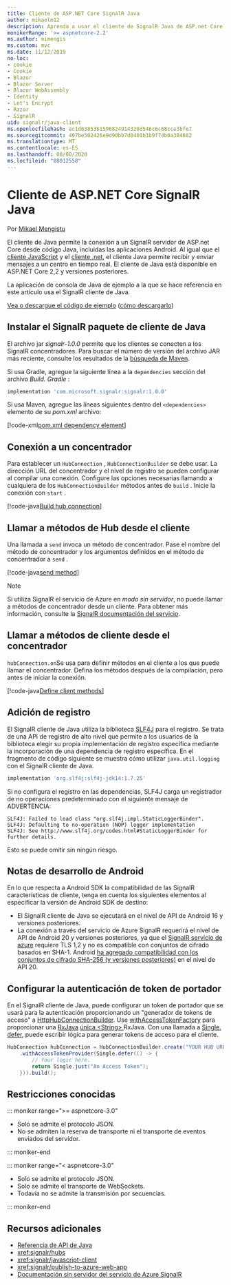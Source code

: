```yaml
---
title: Cliente de ASP.NET Core SignalR Java
author: mikaelm12
description: Aprenda a usar el cliente de SignalR Java de ASP.net Core.
monikerRange: '>= aspnetcore-2.2'
ms.author: mimengis
ms.custom: mvc
ms.date: 11/12/2019
no-loc:
- cookie
- Cookie
- Blazor
- Blazor Server
- Blazor WebAssembly
- Identity
- Let's Encrypt
- Razor
- SignalR
uid: signalr/java-client
ms.openlocfilehash: ec1d83853b1596824914328d546c6c68cce3bfe7
ms.sourcegitcommit: 497be502426e9d90bb7d0401b1b9f74b6a384682
ms.translationtype: MT
ms.contentlocale: es-ES
ms.lasthandoff: 08/08/2020
ms.locfileid: "88012558"
---
```

# <a name="aspnet-core-no-locsignalr-java-client"></a>Cliente de ASP.NET Core SignalR Java

Por [Mikael Mengistu](https://twitter.com/MikaelM_12)

El cliente de Java permite la conexión a un SignalR servidor de ASP.net Core desde código Java, incluidas las aplicaciones Android. Al igual que el [cliente JavaScript](xref:signalr/javascript-client) y el [cliente .net](xref:signalr/dotnet-client), el cliente Java permite recibir y enviar mensajes a un centro en tiempo real. El cliente de Java está disponible en ASP.NET Core 2,2 y versiones posteriores.

La aplicación de consola de Java de ejemplo a la que se hace referencia en este artículo usa el SignalR cliente de Java.

[Vea o descargue el código de ejemplo](https://github.com/dotnet/AspNetCore.Docs/tree/master/aspnetcore/signalr/java-client/sample) ([cómo descargarlo](xref:index#how-to-download-a-sample))

## <a name="install-the-no-locsignalr-java-client-package"></a>Instalar el SignalR paquete de cliente de Java

El archivo jar *signalr-1.0.0* permite que los clientes se conecten a los SignalR concentradores. Para buscar el número de versión del archivo JAR más reciente, consulte los resultados de la [búsqueda de Maven](https://search.maven.org/search?q=g:com.microsoft.signalr%20AND%20a:signalr).

Si usa Gradle, agregue la siguiente línea a la `dependencies` sección del archivo *Build. Gradle* :

```gradle
implementation 'com.microsoft.signalr:signalr:1.0.0'
```

Si usa Maven, agregue las líneas siguientes dentro del `<dependencies>` elemento de su *pom.xml* archivo:

[!code-xml[pom.xml dependency element](java-client/sample/pom.xml?name=snippet_dependencyElement)]

## <a name="connect-to-a-hub"></a>Conexión a un concentrador

Para establecer un `HubConnection` , `HubConnectionBuilder` se debe usar. La dirección URL del concentrador y el nivel de registro se pueden configurar al compilar una conexión. Configure las opciones necesarias llamando a cualquiera de los `HubConnectionBuilder` métodos antes de `build` . Inicie la conexión con `start` .

[!code-java[Build hub connection](java-client/sample/src/main/java/Chat.java?range=16-17)]

## <a name="call-hub-methods-from-client"></a>Llamar a métodos de Hub desde el cliente

Una llamada a `send` invoca un método de concentrador. Pase el nombre del método de concentrador y los argumentos definidos en el método de concentrador a `send` .

[!code-java[send method](java-client/sample/src/main/java/Chat.java?range=28)]

> [!NOTE]
> Si utiliza SignalR el servicio de Azure en *modo sin servidor*, no puede llamar a métodos de concentrador desde un cliente. Para obtener más información, consulte la [ SignalR documentación del servicio](/azure/azure-signalr/signalr-concept-serverless-development-config).

## <a name="call-client-methods-from-hub"></a>Llamar a métodos de cliente desde el concentrador

`hubConnection.on`Se usa para definir métodos en el cliente a los que puede llamar el concentrador. Defina los métodos después de la compilación, pero antes de iniciar la conexión.

[!code-java[Define client methods](java-client/sample/src/main/java/Chat.java?range=19-21)]

## <a name="add-logging"></a>Adición de registro

El SignalR cliente de Java utiliza la biblioteca [SLF4J](https://www.slf4j.org/) para el registro. Se trata de una API de registro de alto nivel que permite a los usuarios de la biblioteca elegir su propia implementación de registro específica mediante la incorporación de una dependencia de registro específica. En el fragmento de código siguiente se muestra cómo utilizar `java.util.logging` con el SignalR cliente de Java.

```gradle
implementation 'org.slf4j:slf4j-jdk14:1.7.25'
```

Si no configura el registro en las dependencias, SLF4J carga un registrador de no operaciones predeterminado con el siguiente mensaje de ADVERTENCIA:

```
SLF4J: Failed to load class "org.slf4j.impl.StaticLoggerBinder".
SLF4J: Defaulting to no-operation (NOP) logger implementation
SLF4J: See http://www.slf4j.org/codes.html#StaticLoggerBinder for further details.
```

Esto se puede omitir sin ningún riesgo.

## <a name="android-development-notes"></a>Notas de desarrollo de Android

En lo que respecta a Android SDK la compatibilidad de las SignalR características de cliente, tenga en cuenta los siguientes elementos al especificar la versión de Android SDK de destino:

* El SignalR cliente de Java se ejecutará en el nivel de API de Android 16 y versiones posteriores.
* La conexión a través del servicio de Azure SignalR requerirá el nivel de API de Android 20 y versiones posteriores, ya que el [ SignalR servicio de azure](/azure/azure-signalr/signalr-overview) requiere TLS 1,2 y no es compatible con conjuntos de cifrado basados en SHA-1. Android [ha agregado compatibilidad con los conjuntos de cifrado SHA-256 (y versiones posteriores)](https://developer.android.com/reference/javax/net/ssl/SSLSocket) en el nivel de API 20.

## <a name="configure-bearer-token-authentication"></a>Configurar la autenticación de token de portador

En el SignalR cliente de Java, puede configurar un token de portador que se usará para la autenticación proporcionando un "generador de tokens de acceso" a [HttpHubConnectionBuilder](/java/api/com.microsoft.signalr._http_hub_connection_builder?view=aspnet-signalr-java). Use [withAccessTokenFactory](/java/api/com.microsoft.signalr._http_hub_connection_builder.withaccesstokenprovider?view=aspnet-signalr-java#com_microsoft_signalr__http_hub_connection_builder_withAccessTokenProvider_Single_String__) para proporcionar una [RxJava](https://github.com/ReactiveX/RxJava) [única \<String> ](https://reactivex.io/documentation/single.html)RxJava. Con una llamada a [Single. defer](https://reactivex.io/RxJava/javadoc/io/reactivex/Single.html#defer-java.util.concurrent.Callable-), puede escribir lógica para generar tokens de acceso para el cliente.

```java
HubConnection hubConnection = HubConnectionBuilder.create("YOUR HUB URL HERE")
    .withAccessTokenProvider(Single.defer(() -> {
        // Your logic here.
        return Single.just("An Access Token");
    })).build();
```

## <a name="known-limitations"></a>Restricciones conocidas

::: moniker range=">= aspnetcore-3.0"

* Solo se admite el protocolo JSON.
* No se admiten la reserva de transporte ni el transporte de eventos enviados del servidor.

::: moniker-end

::: moniker range="< aspnetcore-3.0"

* Solo se admite el protocolo JSON.
* Solo se admite el transporte de WebSockets.
* Todavía no se admite la transmisión por secuencias.

::: moniker-end

## <a name="additional-resources"></a>Recursos adicionales

* [Referencia de API de Java](/java/api/com.microsoft.signalr?view=aspnet-signalr-java)
* <xref:signalr/hubs>
* <xref:signalr/javascript-client>
* <xref:signalr/publish-to-azure-web-app>
* [Documentación sin servidor del servicio de Azure SignalR](/azure/azure-signalr/signalr-concept-serverless-development-config)
